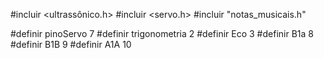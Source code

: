 #incluir <ultrassônico.h>
#incluir <servo.h>
#incluir "notas_musicais.h"

#definir pinoServo 7
#definir trigonometria 2
#definir Eco 3
#definir B1a 8
#definir B1B 9
#definir A1A 10
